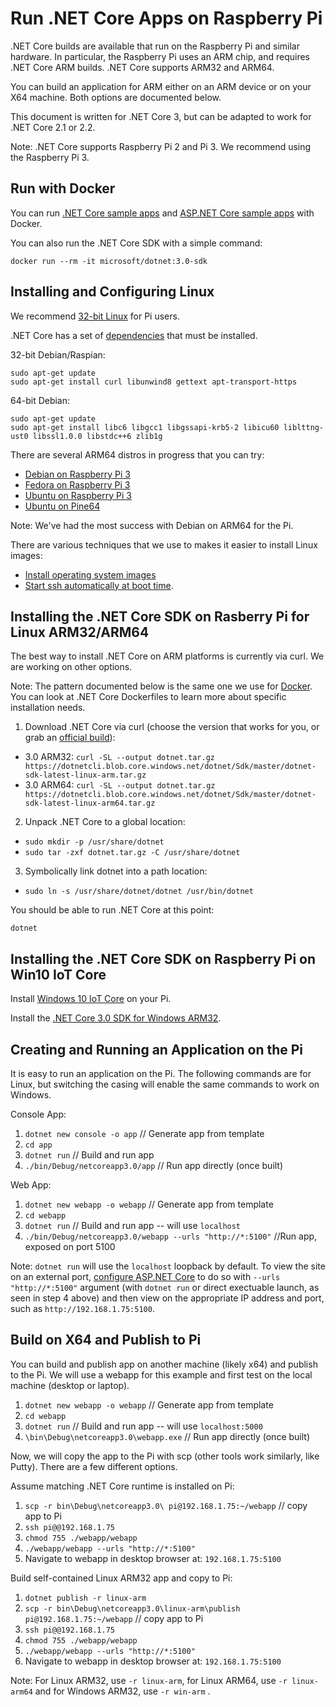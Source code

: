 # Run .NET Core Apps on Raspberry Pi

.NET Core builds are available that run on the Raspberry Pi and similar hardware. In particular, the Raspberry Pi uses an ARM chip, and requires .NET Core ARM builds. .NET Core supports ARM32 and ARM64.

You can build an application for ARM either on an ARM device or on your X64 machine. Both options are documented below.

This document is written for .NET Core 3, but can be adapted to work for .NET Core 2.1 or 2.2.

Note: .NET Core supports Raspberry Pi 2 and Pi 3. We recommend using the Raspberry Pi 3.

## Run with Docker

You can run [.NET Core sample apps](https://github.com/dotnet/dotnet-docker/blob/master/samples/dotnetapp/dotnet-docker-arm32.md) and [ASP.NET Core sample apps](https://github.com/dotnet/dotnet-docker/blob/master/samples/aspnetapp/aspnetcore-docker-arm32.md) with Docker.

You can also run the .NET Core SDK with a simple command:

```console
docker run --rm -it microsoft/dotnet:3.0-sdk
```

## Installing and Configuring Linux

We recommend [32-bit Linux](https://www.raspberrypi.org/downloads/raspbian/) for Pi users.

.NET Core has a set of [dependencies](https://docs.microsoft.com/en-us/dotnet/core/linux-prerequisites?tabs=netcore2x#install-net-core-for-debian-8-or-debian-9-64-bit) that must be installed.

32-bit Debian/Raspian:

```console
sudo apt-get update
sudo apt-get install curl libunwind8 gettext apt-transport-https
```

64-bit Debian:

```console
sudo apt-get update
sudo apt-get install libc6 libgcc1 libgssapi-krb5-2 libicu60 liblttng-ust0 libssl1.0.0 libstdc++6 zlib1g
```

There are several ARM64 distros in progress that you can try:

* [Debian on Raspberry Pi 3](https://github.com/Debian/raspi3-image-spec)
* [Fedora on Raspberry Pi 3](https://fedoraproject.org/wiki/Architectures/ARM/Raspberry_Pi#Raspberry_Pi_3_aarch64_support)
* [Ubuntu on Raspberry Pi 3](https://wiki.ubuntu.com/ARM/RaspberryPi#arm64)
* [Ubuntu on Pine64](http://wiki.pine64.org/index.php/Pine_A64_Software_Release#Xenial_Mate)

Note: We've had the most success with Debian on ARM64 for the Pi.

There are various techniques that we use to makes it easier to install Linux images:

* [Install operating system images](https://www.raspberrypi.org/documentation/installation/installing-images/README.md)
* [Start ssh automatically at boot time](https://raspberrypi.stackexchange.com/questions/1747/starting-ssh-automatically-at-boot-time).

## Installing the .NET Core SDK on Rasberry Pi for Linux ARM32/ARM64

The best way to install .NET Core on ARM platforms is currently via curl. We are working on other options.

Note: The pattern documented below is the same one we use for [Docker](https://github.com/dotnet/dotnet-docker). You can look at .NET Core Dockerfiles to learn more about specific installation needs.

1. Download .NET Core via curl (choose the version that works for you, or grab an [official build](https://dotnet.microsoft.com/download/archives)):

  * 3.0 ARM32: `curl -SL --output dotnet.tar.gz https://dotnetcli.blob.core.windows.net/dotnet/Sdk/master/dotnet-sdk-latest-linux-arm.tar.gz`
  * 3.0 ARM64: `curl -SL --output dotnet.tar.gz https://dotnetcli.blob.core.windows.net/dotnet/Sdk/master/dotnet-sdk-latest-linux-arm64.tar.gz`

2. Unpack .NET Core to a global location:

  * `sudo mkdir -p /usr/share/dotnet`
  * `sudo tar -zxf dotnet.tar.gz -C /usr/share/dotnet`

3. Symbolically link dotnet into a path location:
  * `sudo ln -s /usr/share/dotnet/dotnet /usr/bin/dotnet`

You should be able to run .NET Core at this point:

```console
dotnet
```

## Installing the .NET Core SDK on Raspberry Pi on Win10 IoT Core

Install [Windows 10 IoT Core](https://docs.microsoft.com/en-us/windows/iot-core/getstarted) on your Pi.

Install the [.NET Core 3.0 SDK for Windows ARM32](https://dotnet.microsoft.com/download/dotnet-core/3.0).

## Creating and Running an Application on the Pi

It is easy to run an application on the Pi. The following commands are for Linux, but switching the casing will enable the same commands to work on Windows.

Console App:

1. `dotnet new console -o app` // Generate app from template
2. `cd app`
3. `dotnet run` // Build and run app
4. `./bin/Debug/netcoreapp3.0/app` // Run app directly (once built)

Web App:

1. `dotnet new webapp -o webapp` // Generate app from template
2. `cd webapp`
3. `dotnet run` // Build and run app -- will use `localhost`
4. `./bin/Debug/netcoreapp3.0/webapp --urls "http://*:5100"` //Run app, exposed on port 5100

Note: `dotnet run` will use the `localhost` loopback by default. To view the site on an external port, [configure ASP.NET Core](https://docs.microsoft.com/aspnet/core/fundamentals/host/web-host?view=aspnetcore-2.1#server-urls) to do so with `--urls "http://*:5100"` argument (with `dotnet run` or direct exectuable launch, as seen in step 4 above) and then view on the appropriate IP address and port, such as `http://192.168.1.75:5100`.

## Build on X64 and Publish to Pi

You can build and publish app on another machine (likely x64) and publish to the Pi. We will use a webapp for this example and first test on the local machine (desktop or laptop).

1. `dotnet new webapp -o webapp` // Generate app from template
2. `cd webapp`
3. `dotnet run` // Build and run app -- will use `localhost:5000`
4. `\bin\Debug\netcoreapp3.0\webapp.exe` // Run app directly (once built)

Now, we will copy the app to the Pi with scp (other tools work similarly, like Putty). There are a few different options.

Assume matching .NET Core runtime is installed on Pi:

1. `scp -r bin\Debug\netcoreapp3.0\ pi@192.168.1.75:~/webapp` // copy app to Pi
2. `ssh pi@@192.168.1.75`
3. `chmod 755 ./webapp/webapp`
4. `./webapp/webapp --urls "http://*:5100"`
5. Navigate to webapp in desktop browser at: `192.168.1.75:5100`

Build self-contained Linux ARM32 app and copy to Pi:

1. `dotnet publish -r linux-arm`
2. `scp -r bin\Debug\netcoreapp3.0\linux-arm\publish pi@192.168.1.75:~/webapp` // copy app to Pi
3. `ssh pi@@192.168.1.75`
4. `chmod 755 ./webapp/webapp`
5. `./webapp/webapp --urls "http://*:5100"`
6. Navigate to webapp in desktop browser at: `192.168.1.75:5100`

Note: For Linux ARM32, use `-r linux-arm`, for  Linux ARM64, use `-r linux-arm64` and for Windows ARM32, use `-r win-arm` .
